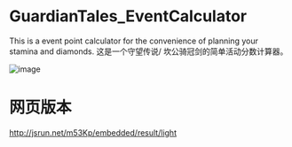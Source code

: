 # GuardianTales_EventCalculator
This is a event point calculator for the convenience of planning your stamina and diamonds. 这是一个守望传说/ 坎公骑冠剑的简单活动分数计算器。

![image](https://user-images.githubusercontent.com/26076517/118401688-2e6bcb80-b699-11eb-9c68-805f738e45b3.png)

# 网页版本
http://jsrun.net/m53Kp/embedded/result/light
